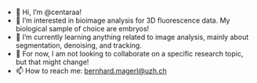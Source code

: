 - 👋 Hi, I’m @centaraa!
- 👀 I’m interested in bioimage analysis for 3D fluorescence data. My biological sample of choice are embryos!
- 🌱 I’m currently learning anything related to image analysis, mainly about segmentation, denoising, and tracking.
- 💞️ For now, I am not looking to collaborate on a specific research topic, but that might change! 
- 📫 How to reach me: bernhard.magerl@uzh.ch
